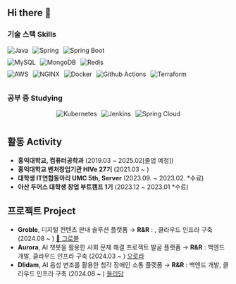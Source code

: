 ## Hi there 👋

<h3>기술 스택 Skills</h3>
<div style="display: flex; justify-content: center; flex-direction: column; align-items: left;">
      <div style="display: flex; align-items: center; gap: 10px; margin-bottom: 10px;">
          <img alt="Java" src="https://img.shields.io/badge/Java-F78740?style=for-the-badge&logo=OpenJDK&logoColor=white"/>
          <img alt="Spring" src="https://img.shields.io/badge/Spring-6DB33FF?style=for-the-badge&logo=Spring&logoColor=white"/>
          <img alt="Spring Boot" src="https://img.shields.io/badge/Spring Boot-6DB33F?&style=for-the-badge&logo=springboot&logoColor=white"/>
      </div>
      <div style="display: flex; align-items: center; gap: 10px; margin-bottom: 10px;">
          <img alt="MySQL" src="https://img.shields.io/badge/MySQL-4479A1?&style=for-the-badge&logo=MySQL&logoColor=white"/>
          <img alt="MongoDB" src="https://img.shields.io/badge/MongoDb-47A248?&style=for-the-badge&logo=MongoDB&logoColor=white"/>
          <img alt="Redis" src="https://img.shields.io/badge/Redis-FF4438?&style=for-the-badge&logo=Redis&logoColor=white"/>
      </div>
      <div style="display: flex; align-items: center; gap: 10px; margin-bottom: 10px;">
          <img alt="AWS" src="https://img.shields.io/badge/AWS-FF9900?&style=for-the-badge&logo=amazonaws&logoColor=white"/>
          <img alt="NGINX" src="https://img.shields.io/badge/NGINX-009639?&style=for-the-badge&logo=NGINX&logoColor=white"/>
          <img alt="Docker" src="https://img.shields.io/badge/Docker-2496ED?&style=for-the-badge&logo=Docker&logoColor=white"/>
          <img alt="Github Actions" src="https://img.shields.io/badge/Github%20Actions-2088FF?&style=for-the-badge&logo=githubactions&logoColor=white"/>
          <img alt="Terraform" src="https://img.shields.io/badge/Terraform-623CE4?&style=for-the-badge&logo=terraform&logoColor=white"/>
      </div>
  </div>
<h3>공부 중 Studying</h3>
<div style="display: flex; justify-content: center; flex-direction: column; align-items: center;">
      <div style="display: flex; align-items: center; gap: 10px; margin-bottom: 10px;">
          <img alt="Kubernetes" src="https://img.shields.io/badge/Kubernetes-326CE5?&style=for-the-badge&logo=Kubernetes&logoColor=white"/>
          <img alt="Jenkins" src="https://img.shields.io/badge/Jenkins-D24939?style=for-the-badge&logo=Jenkins&logoColor=white"/>
          <img alt="Spring Cloud" src="https://img.shields.io/badge/Spring%20Cloud-6DB33F?&style=for-the-badge&logo=Spring&logoColor=white"/>
      </div>
  </div>

## 활동 Activity 
- **홍익대학교, 컴퓨터공학과** (2019.03 ~ 2025.02[졸업 예정]) <br/>
- **홍익대학교 벤처창업기관 HIVe 27기** (2021.03 ~ ) <br/>
- **대학생 IT연합동아리 UMC 5th, Server** (2023.09. ~ 2023.02. *수료)
- **아산 두어스 대학생 창업 부트캠프 1기** (2023.12 ~ 2023.01 *수료)

## 프로젝트 Project
- **Groble**, 디지털 컨텐츠 판내 솔루션 플랫폼 → **R&R** : , 클라우드 인프라 구축 (2024.08 ~ ) [🔗 그로블](https://www.groble.im/) <br/>
- **Aurora**, AI 챗봇을 활용한 사회 문제 해결 프로젝트 발굴 플랫폼 → **R&R** : 백엔드 개발, 클라우드 인프라 구축 (2024.03 ~ ) [ 오로라](https://www.youtube.com/watch?v=2vizuFRnUNA&t=72s) <br/>
- **Dlidam**, AI 음성 변조를 활용한 청각 장애인 소통 플랫폼 → **R&R** : 백엔드 개발, 클라우드 인프라 구축 (2024.08 ~ ) [들리담](https://www.youtube.com/watch?v=FYObtRgW-n4&t=181s) <br/>


</div>
<!--
**Yoon-Jemin/Yoon-Jemin** is a ✨ _special_ ✨ repository because its `README.md` (this file) appears on your GitHub profile.

Here are some ideas to get you started:

- 🔭 I’m currently working on ...
- 🌱 I’m currently learning ...
- 👯 I’m looking to collaborate on ...
- 🤔 I’m looking for help with ...
- 💬 Ask me about ...
- 📫 How to reach me: ...
- 😄 Pronouns: ...
- ⚡ Fun fact: ...
-->
